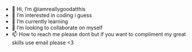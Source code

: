- 👋 Hi, I’m @iamreallygoodatthis
- 👀 I’m interested in coding i guess
- 🌱 I’m currently learning
- 💞️ I’m looking to collaborate on myself
- 📫 How to reach me please dont but if you want to compliment my great skills use email please <3

<!---
iamreallygoodatthis/iamreallygoodatthis is a ✨ special ✨ repository because its `README.md` (this file) appears on your GitHub profile.
You can click the Preview link to take a look at your changes.
--->
